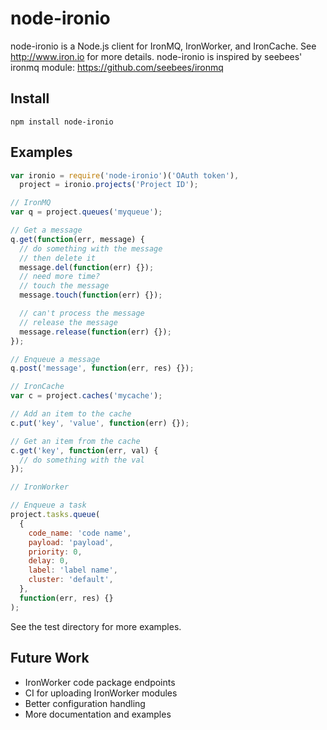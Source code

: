 # node-ironio

node-ironio is a Node.js client for IronMQ, IronWorker, and IronCache. See
http://www.iron.io for more details. node-ironio is inspired by seebees' ironmq
module: https://github.com/seebees/ironmq

## Install

    npm install node-ironio

## Examples

```javascript
var ironio = require('node-ironio')('OAuth token'),
  project = ironio.projects('Project ID');

// IronMQ
var q = project.queues('myqueue');

// Get a message
q.get(function(err, message) {
  // do something with the message
  // then delete it
  message.del(function(err) {});
  // need more time?
  // touch the message
  message.touch(function(err) {});

  // can't process the message
  // release the message
  message.release(function(err) {});
});

// Enqueue a message
q.post('message', function(err, res) {});

// IronCache
var c = project.caches('mycache');

// Add an item to the cache
c.put('key', 'value', function(err) {});

// Get an item from the cache
c.get('key', function(err, val) {
  // do something with the val
});

// IronWorker

// Enqueue a task
project.tasks.queue(
  {
    code_name: 'code name',
    payload: 'payload',
    priority: 0,
    delay: 0,
    label: 'label name',
    cluster: 'default',
  },
  function(err, res) {}
);
```

See the test directory for more examples.

## Future Work

- IronWorker code package endpoints
- CI for uploading IronWorker modules
- Better configuration handling
- More documentation and examples
